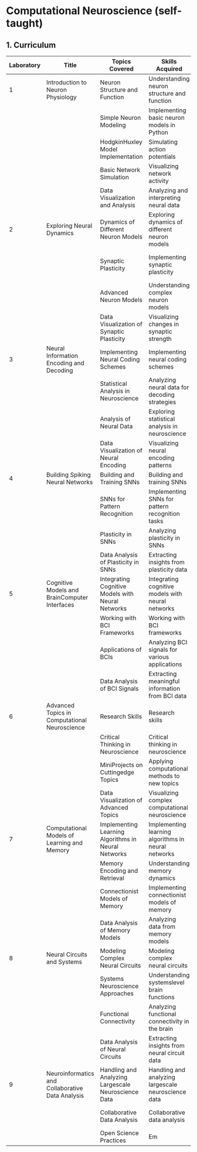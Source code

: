 # Computational Neuroscience (self-taught)

## 1. Curriculum

| Laboratory | Title                                            | Topics Covered                                      | Skills Acquired                                     | Exercises                                       |
| ---------- | ------------------------------------------------ | --------------------------------------------------- | --------------------------------------------------- | ----------------------------------------------- |
| 1          | Introduction to Neuron Physiology                | Neuron Structure and Function                       | Understanding neuron structure and function         | Simple Neuron Modeling                          |
|            |                                                  | Simple Neuron Modeling                              | Implementing basic neuron models in Python          | HodgkinHuxley Model Implementation              |
|            |                                                  | HodgkinHuxley Model Implementation                  | Simulating action potentials                        | Basic Network Simulation                        |
|            |                                                  | Basic Network Simulation                            | Visualizing network activity                        | Data Visualization and Analysis                 |
|            |                                                  | Data Visualization and Analysis                     | Analyzing and interpreting neural data              | Explore Different Input Currents                |
| 2          | Exploring Neural Dynamics                        | Dynamics of Different Neuron Models                 | Exploring dynamics of different neuron models       | Explore dynamics of different neuron models     |
|            |                                                  | Synaptic Plasticity                                 | Implementing synaptic plasticity                    | Simulate and visualize network plasticity       |
|            |                                                  | Advanced Neuron Models                              | Understanding complex neuron models                 | Data Visualization of Synaptic Plasticity       |
|            |                                                  | Data Visualization of Synaptic Plasticity           | Visualizing changes in synaptic strength            |                                                 |
| 3          | Neural Information Encoding and Decoding         | Implementing Neural Coding Schemes                  | Implementing neural coding schemes                  | Neural coding schemes                           |
|            |                                                  | Statistical Analysis in Neuroscience                | Analyzing neural data for decoding strategies       | Decoding strategies from neural data            |
|            |                                                  | Analysis of Neural Data                             | Exploring statistical analysis in neuroscience      | Data Visualization of Neural Encoding           |
|            |                                                  | Data Visualization of Neural Encoding               | Visualizing neural encoding patterns                |                                                 |
| 4          | Building Spiking Neural Networks                 | Building and Training SNNs                          | Building and training SNNs                          | Transfer learning in SNNs                       |
|            |                                                  | SNNs for Pattern Recognition                        | Implementing SNNs for pattern recognition tasks     | SNNs for pattern recognition tasks              |
|            |                                                  | Plasticity in SNNs                                  | Analyzing plasticity in SNNs                        | Data Analysis of Plasticity in SNNs             |
|            |                                                  | Data Analysis of Plasticity in SNNs                 | Extracting insights from plasticity data            |                                                 |
| 5          | Cognitive Models and BrainComputer Interfaces    | Integrating Cognitive Models with Neural Networks   | Integrating cognitive models with neural networks   | Building cognitive models using neural networks |
|            |                                                  | Working with BCI Frameworks                         | Working with BCI frameworks                         | Simulating BCI applications                     |
|            |                                                  | Applications of BCIs                                | Analyzing BCI signals for various applications      | Data Analysis of BCI Signals                    |
|            |                                                  | Data Analysis of BCI Signals                        | Extracting meaningful information from BCI data     |                                                 |
| 6          | Advanced Topics in Computational Neuroscience    | Research Skills                                     | Research skills                                     | Review and implement recent research papers     |
|            |                                                  | Critical Thinking in Neuroscience                   | Critical thinking in neuroscience                   | Miniprojects on cuttingedge computational       |
|            |                                                  | MiniProjects on Cuttingedge Topics                  | Applying computational methods to new topics        | neuroscience topics                             |
|            |                                                  | Data Visualization of Advanced Topics               | Visualizing complex computational neuroscience      |                                                 |
| 7          | Computational Models of Learning and Memory      | Implementing Learning Algorithms in Neural Networks | Implementing learning algorithms in neural networks | Simulate memory models in neural networks       |
|            |                                                  | Memory Encoding and Retrieval                       | Understanding memory dynamics                       | Analyzing memory recall patterns                |
|            |                                                  | Connectionist Models of Memory                      | Implementing connectionist models of memory         | Data Analysis of Memory Models                  |
|            |                                                  | Data Analysis of Memory Models                      | Analyzing data from memory models                   |                                                 |
| 8          | Neural Circuits and Systems                      | Modeling Complex Neural Circuits                    | Modeling complex neural circuits                    | Simulate and analyze circuits in the brain      |
|            |                                                  | Systems Neuroscience Approaches                     | Understanding systemslevel brain functions          | Investigate the role of specific brain regions  |
|            |                                                  | Functional Connectivity                             | Analyzing functional connectivity in the brain      | Data Analysis of Neural Circuits                |
|            |                                                  | Data Analysis of Neural Circuits                    | Extracting insights from neural circuit data        |                                                 |
| 9          | Neuroinformatics and Collaborative Data Analysis | Handling and Analyzing Largescale Neuroscience Data | Handling and analyzing largescale neuroscience data | Work with neuroinformatics tools and databases  |
|            |                                                  | Collaborative Data Analysis                         | Collaborative data analysis                         | Share and present findings collaboratively      |
|            |                                                  | Open Science Practices                              | Em                                                  |                                                 |



